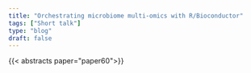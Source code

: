 ```yaml
---
title: "Orchestrating microbiome multi-omics with R/Bioconductor"
tags: ["Short talk"]
type: "blog"
draft: false
---
```


{{< abstracts paper="paper60">}}


